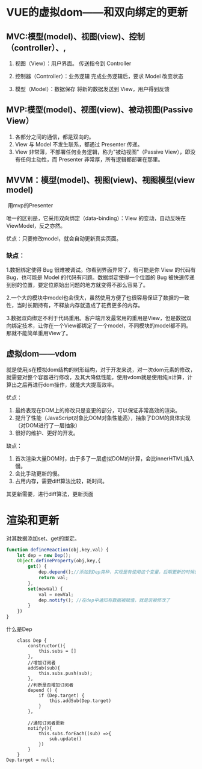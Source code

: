 # VUE的虚拟dom——和双向绑定的更新

## MVC:模型(model)、视图(view)、控制（controller）、,

1. 视图（View）：用户界面。 传送指令到 Controller
2. 控制器（Controller）：业务逻辑 完成业务逻辑后，要求 Model 改变状态

3. 模型（Model）：数据保存 将新的数据发送到 View，用户得到反馈

## MVP:模型(model)、视图(view)、被动视图(Passive View）

1. 各部分之间的通信，都是双向的。
2. View 与 Model 不发生联系，都通过 Presenter 传递。
3. View 非常薄，不部署任何业务逻辑，称为"被动视图"（Passive View），即没有任何主动性，而 Presenter 非常厚，所有逻辑都部署在那里。

## MVVM：模型(model)、视图(view)、视图模型(view model)

​	用mvp的Presenter 

唯一的区别是，它采用双向绑定（data-binding）：View 的变动，自动反映在 ViewModel，反之亦然。

优点：只要修改model，就会自动更新真实页面。

### 缺点：

1.数据绑定使得 Bug 很难被调试。你看到界面异常了，有可能是你 View 的代码有 Bug，也可能是 Model 的代码有问题。数据绑定使得一个位置的 Bug 被快速传递到别的位置，要定位原始出问题的地方就变得不那么容易了。

2.一个大的模块中model也会很大，虽然使用方便了也很容易保证了数据的一致性，当时长期持有，不释放内存就造成了花费更多的内存。

3.数据双向绑定不利于代码重用。客户端开发最常用的重用是View，但是数据双向绑定技术，让你在一个View都绑定了一个model，不同模块的model都不同。那就不能简单重用View了。

## 虚拟dom——vdom

就是使用js在模拟dom结构的树形结构，对于开发来说，对一次dom元素的修改，就需要对整个容器进行修改，及其大降低性能，使用vdom就是使用纯js计算，计算出之后再进行dom操作，就能大大提高效率。

优点：

1. 最终表现在DOM上的修改只是变更的部分，可以保证非常高效的渲染。
2. 提升了性能（JavaScript对象比DOM对象性能高），抽象了DOM的具体实现（对DOM进行了一层抽象）
3. 很好的维护、更好的开发。

缺点：

1. 首次渲染大量DOM时，由于多了一层虚拟DOM的计算，会比innerHTML插入慢。
2. 会比手动更新的慢。
3. 占用内存，需要diff算法比较，耗时间。



其更新需要，进行diff算法，更新页面

# 渲染和更新

对其数据添加set、get的绑定。

```javascript
function defineReaction(obj,key,val) {
	let dep = new Dep();
	Object.defineProperty(obj,key,{
        get() {
            dep.depend();//添加到Dep类种，实现是有使用这个变量，后期更新的时候就会检查。
            return val;
        },
        set(newVal) {
			val = newVal;
            dep.notify(); //在dep中通知有数据被赋值，就是说被修改了
        }
	})
}
```

什么是Dep

```
	class Dep {
		constructor(){
			this.subs = []
		},
		//增加订阅者
		addSub(sub){
			this.subs.push(sub);
		},
        //判断是否增加订阅者
		depend () {
		    if (Dep.target) {
		     	this.addSub(Dep.target)
		    }
		},

		//通知订阅者更新
		notify(){
			this.subs.forEach((sub) =>{
				sub.update()
			})
		}
	}
Dep.target = null;
```

